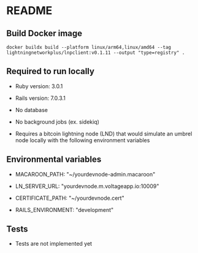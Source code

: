 # README

## Build Docker image
```docker buildx build --platform linux/arm64,linux/amd64 --tag lightningnetworkplus/lnpclient:v0.1.11 --output "type=registry" .```

## Required to run locally

* Ruby version: 3.0.1

* Rails version: 7.0.3.1

* No database

* No background jobs (ex. sidekiq)

* Requires a bitcoin lightning node (LND) that would simulate an umbrel node locally with the following environment variables

## Environmental variables

* MACAROON_PATH: "~/yourdevnode-admin.macaroon"

* LN_SERVER_URL: "yourdevnode.m.voltageapp.io:10009"

* CERTIFICATE_PATH: "~/yourdevnode.cert"

* RAILS_ENVIRONMENT: "development"

## Tests

* Tests are not implemented yet